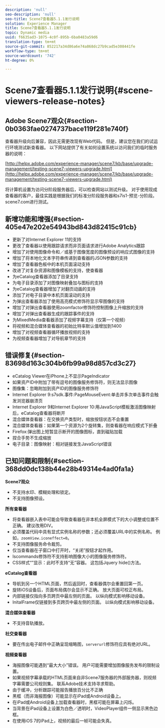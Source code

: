 ```yaml
---
description: 'null'
seo-description: 'null'
seo-title: Scene7查看器5.1.1发行说明
solution: Experience Manager
title: Scene7查看器5.1.1发行说明
topic: Dynamic media
uuid: f6635ad3-1075-4c0f-895b-6ba0483a59d6
translation-type: tm+mt
source-git-commit: 852217a34d86a6e74a868dc27b9cad5e308441fe
workflow-type: tm+mt
source-wordcount: '742'
ht-degree: 0%

---
```



# Scene7查看器5.1.1发行说明{#scene-viewers-release-notes}

## Adobe Scene7观众{#section-0b0363fae0274737bace119f281e740f}

查看器升级向后兼容，因此无需更改现有Web代码。 但是，建议您在我们的试运行环境测试新查看器。 以下网站提供了有关如何设置系统以访问我们的临时服务器的说明：

[http://helpx.adobe.com/experience-manager/scene7/kb/base/upgrade-management/testing-scene7-viewers-upgrade.html](http://helpx.adobe.com/experience-manager/scene7/kb/base/upgrade-management/testing-scene7-viewers-upgrade.html)

将计算机设置为访问分阶段服务器后，可以检查网站以测试升级。 对于使用现成查看器的客户，最佳实践是根据我们的标准分阶段服务器和s7is1-预览-分阶段。scene7.com进行测试。

## 新增功能和增强{#section-405e47e202e54943bd843d82415c91cb}

* 更新了对Internet Explorer 11的支持
* 更改了查看器以使用跟踪请求而非页面请求进行Adobe Analytics跟踪
* 增加了对使用图像命令和／或基于图像宽度的图像预设的响应式图像的支持
* 增加了将本地化文本字符串传递到查看器的JSON参数的支持
* 增加了查看器色板中的本机页面滚动支持
* 改进了对复杂资源和图像模板的支持，使查看器
* 为eCatalog查看器添加了目录支持
* 为电子目录添加了对图像映射叠加与图标的支持
* 为eCatalog查看器增加了对翻页动画的支持
* 添加了对电子目录中本机页面滚动的支持
* 为弹出查看器添加了使用高亮模式修饰符显示窄图像的支持
* 增加了对弹出查看器使用zoomfactor修饰符控制图像上升缩放的支持
* 增加了对弹出查看器生成的跟踪事件的支持
* 为MixedMedia查看器添加了视频字幕支持（仅第一个视频）
* 将视频和混合媒体查看器的初始比特率默认值增加到1400
* 增加了对视频查看器循环播放视频的支持
* 为视频查看器增加了对导航章节的支持

## 错误修复{#section-83698d163c304b6fb99a98d857cd3c27}

* eCatalog Viewer在iPhone上不显示PageIndicator
* 如果资产ID中附加了带有逗号的图像服务修饰符，则无法显示图像
* 图像集：忽略附加到资产ID的图像服务修饰符
* Internet Explorer 9:s7sdk.事件:PageMouseEvent:单击并多次单击事件会触发浏览器崩溃页
* Internet Explorer 9和Internet Explorer 10:用JavaScript模板激活图像映射后，eCatalog查看器将断开
* 混合媒体查看器：在交换资产类型时，缩放按钮状态不会重置
* 混合媒体查看器：如果第一个资源为2个旋转集，则查看器在响应模式下折叠
* Firefox:弹出图上短暂显示断开的图像图标，直到磁贴加载
* 捏合手势不生成缩放
* 电子目录：图像映射：相对链接发生JavaScript错误

## 已知问题和限制{#section-368dd0dc138b44e28b49314e4ad0fa1a}

**Scene7观众**

* 不支持水印、模糊处理和锁定。
* 不支持图像预设。

**所有查看器**

* 将查看器嵌入表中可能会导致查看器在非本机全屏模式下的大小调整或位置不正确。 建议改用DIV。
* 必须覆盖代码中具有显式实例名称的参数；还必须覆盖URL中的实例名称。 例如，`zoomView.iconeffect=0`。
* 不支持图像服务命令裁剪。
* 仅当查看器在子窗口中打开时，“关闭”按钮才起作用。
* Iscommands修饰符不支持影响图像大小的图像服务修饰符。
* CSS样式“”显示：此时不支持“无”容器。 这包括Jquery hide()方法。

**eCatalog查看器**

* 导航到另一个HTML页面，然后返回时，查看器偶尔会重置回第一页。
* 旋转iOS设备后，页面布局偶尔会显示不正确。 放大页面可校正布局。
* 内部链接仅指向多页跨页中最左侧的页面。 以纵向模式影响移动设备。
* InitalFrame仅链接到多页跨页中最左侧的页面。 以纵向模式影响移动设备。

**混合媒体查看器**

* 不支持音轨播放。

**社交查看器**

* 要在传出电子邮件中正确呈现缩略图，`serverurl`修饰符应具有绝对URL。

**视频查看器**

* 海报图像可能遇到“最大大小”错误。 用户可能需要增加图像服务发布的限制设置。
* 如果视频字幕承载的HTML页面来自非Scene7服务器的外部服务器，则视频字幕需要公司规则集。 联系Adobe技术支持寻求帮助。
* 由于缓冲，分析跟踪可能报告播放百分比不正确
* 黑框（而非海报图像）可能显示在iPad或Android设备上。
* 在iPad或Android设备上加载查看器时，黑框可能在屏幕上闪烁。
* 当背景在iPad设备上设置为白色／透明时，VideoPlayer组件一侧显示黑色边框。
* 在使用iOS 7的iPad上，视频的最后一帧可能会失真。

